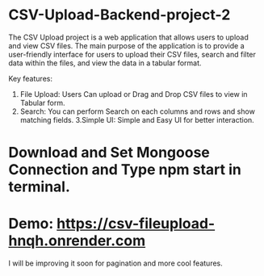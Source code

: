 # CSV-Upload-Backend-project-2

The CSV Upload project is a web application that allows users to upload and view CSV files. The main purpose of the application is to provide a user-friendly interface for users to upload their CSV files, search and filter data within the files, and view the data in a tabular format.

Key features:

1.  File Upload: Users Can upload or Drag and Drop CSV files to view in Tabular form.
2.  Search: You can perform Search on each columns and rows and show matching fields.
    3.Simple UI: Simple and Easy UI for better interaction.

# Download and Set Mongoose Connection and Type npm start in terminal.

# Demo: https://csv-fileupload-hnqh.onrender.com

I will be improving it soon for pagination and more cool features.
